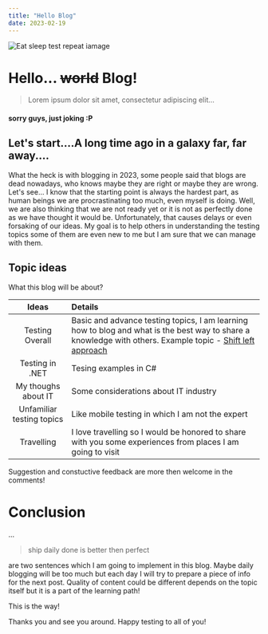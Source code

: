 ```yaml
---
title: "Hello Blog"
date: 2023-02-19
---
```


![](https://drive.google.com/uc?id=12YzOHhr58FPFJg9hPNXvqAbEbYTxvJM2 "Eat sleep test repeat iamage")

# Hello... ~~world~~ Blog! 
> Lorem ipsum dolor sit amet, consectetur adipiscing elit...
#### sorry guys, just joking :P 
## Let's start....A long time ago in a galaxy far, far away....

What the heck is with blogging in 2023, some people said that blogs are dead nowadays, who knows maybe they are right or maybe they are wrong. Let's see...
I know that the starting point is always the hardest part, as human beings we are procrastinating too much, even myself is doing.
Well, we are also thinking that we are not ready yet or it is not as perfectly done as we have thought it would be.
Unfortunately, that causes delays or even forsaking of our ideas.
My goal is to help others in understanding the testing topics some of them are even new to me but I am sure that we can manage with them. 

## Topic ideas 
What this blog will be about? 

| Ideas                     | Details                                                                                                                   |
| :----:                      | :----                                                                                                                  |
| Testing Overall           | Basic and advance testing topics, I am learning how to blog and what is the best way to share a knowledge with others. Example topic - [Shift left approach](https://www.browserstack.com/guide/what-is-shift-left-testing)      |
| Testing in .NET           | Tesing examples in C#                                                                                                     |
| My thoughs about IT       | Some considerations about IT industry                                                                                     |
| Unfamiliar testing topics | Like mobile testing in which I am not the expert                                                                          |
| Travelling                | I love travelling so I would be honored to share with you some experiences from places I am going to visit                |

Suggestion and constuctive feedback are more then welcome in the comments!

# Conclusion
...
> ship daily 
> done is better then perfect 

are two sentences which I am going to implement in this blog. Maybe daily blogging will be too much but each day I will try to prepare a piece of info for the next post. Quality of content could be different depends on the topic itself but it is a part of the learning path! 

This is the way! 

Thanks you and see you around.
Happy testing to all of you! 

